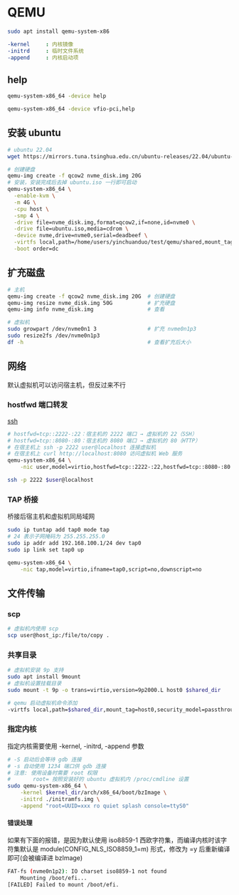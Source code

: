# QEMU

```sh
sudo apt install qemu-system-x86
```

```yml
-kernel     : 内核镜像
-initrd     : 临时文件系统
-append     : 内核启动项
```

## help

```sh
qemu-system-x86_64 -device help

qemu-system-x86_64 -device vfio-pci,help
```

## 安装 ubuntu

```sh
# ubuntu 22.04
wget https://mirrors.tuna.tsinghua.edu.cn/ubuntu-releases/22.04/ubuntu-22.04.5-desktop-amd64.iso
```

```sh
# 创建硬盘
qemu-img create -f qcow2 nvme_disk.img 20G
# 安装，安装完成后去掉 ubuntu.iso 一行即可启动
qemu-system-x86_64 \
  -enable-kvm \
  -m 4G \
  -cpu host \
  -smp 4 \
  -drive file=nvme_disk.img,format=qcow2,if=none,id=nvme0 \
  -drive file=ubuntu.iso,media=cdrom \
  -device nvme,drive=nvme0,serial=deadbeef \
  -virtfs local,path=/home/users/yinchuanduo/test/qemu/shared,mount_tag=host0,security_model=passthrough,id=host0 \
  -boot order=dc
```

## 扩充磁盘

```sh
# 主机
qemu-img create -f qcow2 nvme_disk.img 20G  # 创建硬盘
qemu-img resize nvme_disk.img 50G           # 扩充硬盘
qemu-img info nvme_disk.img                 # 查看

# 虚拟机
sudo growpart /dev/nvme0n1 3                # 扩充 nvme0n1p3
sudo resize2fs /dev/nvme0n1p3
df -h                                       # 查看扩充后大小
```

## 网络

默认虚拟机可以访问宿主机，但反过来不行

### hostfwd 端口转发

[ssh](../../../命令/linux.md#ssh)

```sh
# hostfwd=tcp::2222-:22：宿主机的 2222 端口 → 虚拟机的 22（SSH）
# hostfwd=tcp::8080-:80：宿主机的 8080 端口 → 虚拟机的 80（HTTP）
# 在宿主机上 ssh -p 2222 user@localhost 连接虚拟机
# 在宿主机上 curl http://localhost:8080 访问虚拟机 Web 服务
qemu-system-x86_64 \
    -nic user,model=virtio,hostfwd=tcp::2222-:22,hostfwd=tcp::8080-:80

ssh -p 2222 $user@localhost
```

### TAP 桥接

桥接后宿主机和虚拟机同局域网

```sh
sudo ip tuntap add tap0 mode tap
# 24 表示子网掩码为 255.255.255.0
sudo ip addr add 192.168.100.1/24 dev tap0
sudo ip link set tap0 up

qemu-system-x86_64 \
    -nic tap,model=virtio,ifname=tap0,script=no,downscript=no
```

## 文件传输

### scp

```sh
# 虚拟机内使用 scp
scp user@host_ip:/file/to/copy .
```

### 共享目录

```sh
# 虚拟机安装 9p 支持
sudo apt install 9mount
# 虚拟机设置挂载目录
sudo mount -t 9p -o trans=virtio,version=9p2000.L host0 $shared_dir

# qemu 启动虚拟机命令添加
-virtfs local,path=$shared_dir,mount_tag=host0,security_model=passthrough,id=host0
```

### 指定内核

指定内核需要使用 -kernel, -initrd, -append 参数

```sh
# -S 启动后会等待 gdb 连接
# -s 自动使用 1234 端口供 gdb 连接
# 注意: 使用设备时需要 root 权限
#       root= 按照安装好的 ubuntu 虚拟机内 /proc/cmdline 设置
sudo qemu-system-x86_64 \
    -kernel $kernel_dir/arch/x86_64/boot/bzImage \
    -initrd ./initramfs.img \
    -append "root=UUID=xxx ro quiet splash console=ttyS0"
```

#### 错误处理

如果有下面的报错，是因为默认使用 iso8859-1 西欧字符集，而编译内核时该字符集默认是 module(CONFIG_NLS_ISO8859_1=m) 形式，修改为 =y 后重新编译即可(会被编译进 bzImage)

```sh
FAT-fs (nvme0n1p2): IO charset iso8859-1 not found
    Mounting /boot/efi...
[FAILED] Failed to mount /boot/efi.
```

